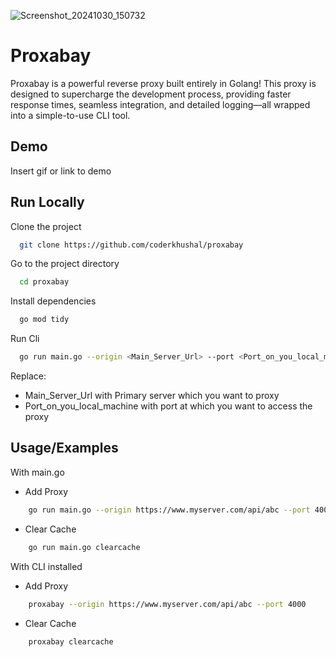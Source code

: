 
![Screenshot_20241030_150732](https://github.com/user-attachments/assets/55894f40-5a3c-43bd-8a38-4acd87987829)

# Proxabay 
Proxabay is a powerful reverse proxy built entirely in Golang!
This proxy is designed to supercharge the development process, providing faster response times, seamless integration, and detailed logging—all wrapped into a simple-to-use CLI tool.



## Demo

Insert gif or link to demo


## Run Locally

Clone the project

```bash
  git clone https://github.com/coderkhushal/proxabay
```

Go to the project directory

```bash
  cd proxabay
```

Install dependencies

```bash
  go mod tidy
```
Run Cli

```bash
  go run main.go --origin <Main_Server_Url> --port <Port_on_you_local_machine> 
```

Replace:
- Main_Server_Url with Primary server which you want to proxy 
- Port_on_you_local_machine with port at which you want to access the proxy


## Usage/Examples

With main.go 
- Add Proxy

```sh
    go run main.go --origin https://www.myserver.com/api/abc --port 4000
```

- Clear Cache
```sh
    go run main.go clearcache

```

With CLI installed 

- Add Proxy 
```sh
    proxabay --origin https://www.myserver.com/api/abc --port 4000
```

- Clear Cache
```sh
    proxabay clearcache
```
